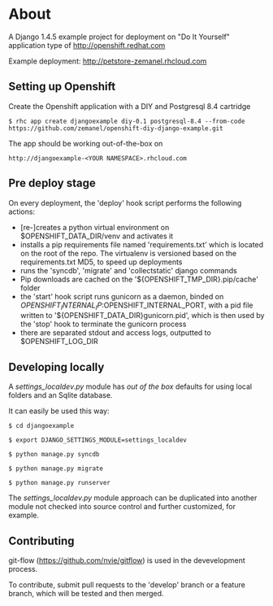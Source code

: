 About
=====

A Django 1.4.5 example project for deployment on "Do It Yourself" application type of http://openshift.redhat.com

Example deployment: http://petstore-zemanel.rhcloud.com

Setting up Openshift
--------------------

Create the Openshift application with a DIY and Postgresql 8.4 cartridge

    $ rhc app create djangoexample diy-0.1 postgresql-8.4 --from-code https://github.com/zemanel/openshift-diy-django-example.git

The app should be working out-of-the-box on

    http://djangoexample-<YOUR NAMESPACE>.rhcloud.com


Pre deploy stage
----------------

On every deployment, the 'deploy' hook script performs the following actions:

* [re-]creates a python virtual environment on $OPENSHIFT_DATA_DIR/venv and activates it
* installs a pip requirements file named 'requirements.txt' which is located on the root of the repo.
The virtualenv is versioned based on the requirements.txt MD5, to speed up deployments
* runs the 'syncdb', 'migrate' and 'collectstatic' django commands
* Pip downloads are cached on the '${OPENSHIFT_TMP_DIR}.pip/cache' folder
* the 'start' hook script runs gunicorn as a daemon, binded on $OPENSHIFT_INTERNAL_IP:$OPENSHIFT_INTERNAL_PORT,
with a pid file written to '${OPENSHIFT_DATA_DIR}gunicorn.pid', which is then used by the 'stop' hook to terminate the gunicorn process
* there are separated stdout and access logs, outputted to $OPENSHIFT_LOG_DIR  
    

Developing locally
------------------

A *settings_localdev.py* module has *out of the box* defaults for using local folders and an Sqlite database.

It can easily be used this way:

    $ cd djangoexample

    $ export DJANGO_SETTINGS_MODULE=settings_localdev

    $ python manage.py syncdb

    $ python manage.py migrate

    $ python manage.py runserver

The *settings_localdev.py* module approach can be duplicated into another module not checked into source control and
further customized, for example.

Contributing
------------

git-flow (https://github.com/nvie/gitflow) is used in the devevelopment process.

To contribute, submit pull requests to the 'develop' branch or a feature branch, which will be tested and then merged.







